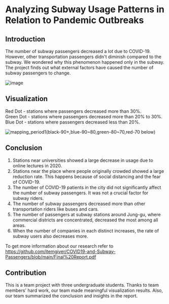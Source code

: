 # Analyzing Subway Usage Patterns in Relation to Pandemic Outbreaks

## Introduction

The number of subway passengers decreased a lot due to COVID-19. However, other transportation passengers didn't diminish compared to the subway. We wondered why this phenomenon happened only in the subway. The project finds out what external factors have caused the number of subway passengers to change.

![image](https://user-images.githubusercontent.com/87184009/136424146-0e42865f-4ac1-4a7d-896a-ad2b40a86e45.png)

## Visualization

Red Dot   - stations where passengers decreased more than 30%. \
Green Dot - stations where passengers decreased more than 20% to 30%. \
Blue Dot  - stations where passengers decreased less than 20%.

![mapping_period1(black-90+,blue-90~80,green-80~70,red-70 below)](https://user-images.githubusercontent.com/87184009/136387194-3d9e9b8f-b1bf-4216-acf2-48dca6a8b289.png)

## Conclusion

1. Stations near universities showed a large decrease in usage due to online lectures in 2020.
2. Stations near the place where people originally crowded showed a large reduction rate. This happens because of social distancing and the fear of COVID-19.
3. The number of COVID-19 patients in the city did not significantly affect the number of subway passengers. It was not a crucial factor for subway riders.
4. The number of subway passengers decreased more than other transportation riders like buses and cars.
5. The number of passengers at subway stations around Jung-gu, where commercial districts are concentrated, decreased the most among all areas.
6. When the number of companies in each distinct increases, the rate of subway users also decreases more.

To get more information about our research refer to \
https://github.com/itemgiver/COVID19-and-Subway-Passengers/blob/main/Final%20Report.pdf

## Contribution

This is a team project with three undergraduate students. Thanks to team members' hard work, our team made meaningful visualization results. Also, our team summarized the conclusion and insights in the report.
